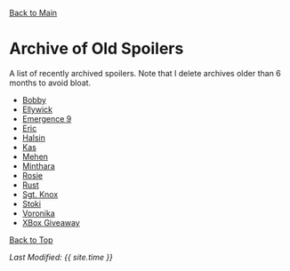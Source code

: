 [Back to Main](index.md)

# Archive of Old Spoilers

A list of recently archived spoilers. Note that I delete archives older than 6 months to avoid bloat.

* [Bobby](archive/bobby.md)
* [Ellywick](archive/ellywick.md)
* [Emergence 9](archive/emergence_9.md)
* [Eric](archive/eric.md)
* [Halsin](archive/halsin.md)
* [Kas](archive/kas.md)
* [Mehen](archive/mehen.md)
* [Minthara](archive/minthara.md)
* [Rosie](archive/rosie.md)
* [Rust](archive/rust.md)
* [Sgt. Knox](archive/sgtknox.md)
* [Stoki](archive/stoki.md)
* [Voronika](archive/voronika.md)
* [XBox Giveaway](archive/xbox_giveaway_laezel.md)

[Back to Top](#top)

*Last Modified: {{ site.time }}*